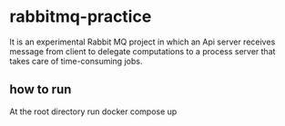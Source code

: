 # rabbitmq-practice
It is an experimental Rabbit MQ project in which an Api server receives message from client to delegate computations to a process server that takes care of time-consuming jobs. 

## how to run
At the root directory run docker compose up
